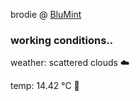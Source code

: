 brodie @ [BluMint](https://www.linkedin.com/company/blumint-io/)

<!--weather_start-->
### working conditions..

weather: scattered clouds ☁️

temp: 14.42 °C 👕

<!--weather_end-->
